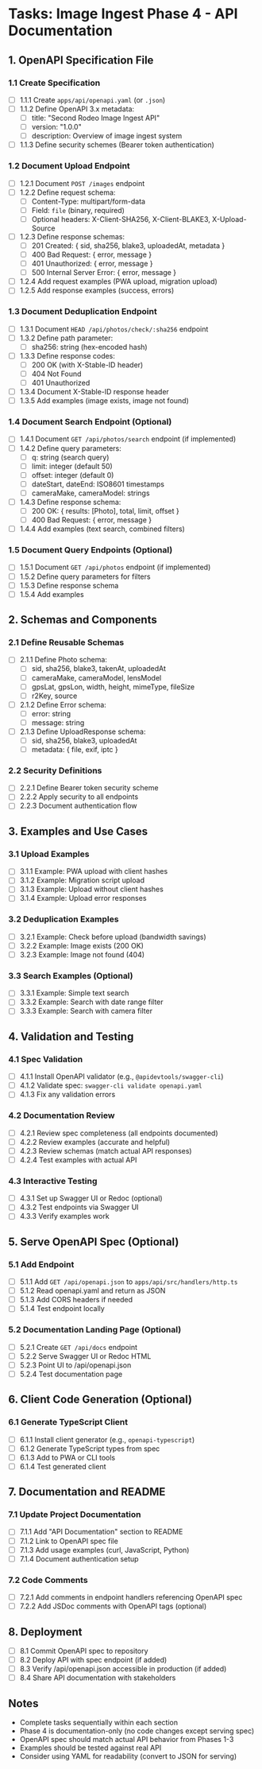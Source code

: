# Tasks: Image Ingest Phase 4 - API Documentation

## 1. OpenAPI Specification File

### 1.1 Create Specification
- [ ] 1.1.1 Create `apps/api/openapi.yaml` (or `.json`)
- [ ] 1.1.2 Define OpenAPI 3.x metadata:
  - [ ] title: "Second Rodeo Image Ingest API"
  - [ ] version: "1.0.0"
  - [ ] description: Overview of image ingest system
- [ ] 1.1.3 Define security schemes (Bearer token authentication)

### 1.2 Document Upload Endpoint
- [ ] 1.2.1 Document `POST /images` endpoint
- [ ] 1.2.2 Define request schema:
  - [ ] Content-Type: multipart/form-data
  - [ ] Field: `file` (binary, required)
  - [ ] Optional headers: X-Client-SHA256, X-Client-BLAKE3, X-Upload-Source
- [ ] 1.2.3 Define response schemas:
  - [ ] 201 Created: { sid, sha256, blake3, uploadedAt, metadata }
  - [ ] 400 Bad Request: { error, message }
  - [ ] 401 Unauthorized: { error, message }
  - [ ] 500 Internal Server Error: { error, message }
- [ ] 1.2.4 Add request examples (PWA upload, migration upload)
- [ ] 1.2.5 Add response examples (success, errors)

### 1.3 Document Deduplication Endpoint
- [ ] 1.3.1 Document `HEAD /api/photos/check/:sha256` endpoint
- [ ] 1.3.2 Define path parameter:
  - [ ] sha256: string (hex-encoded hash)
- [ ] 1.3.3 Define response codes:
  - [ ] 200 OK (with X-Stable-ID header)
  - [ ] 404 Not Found
  - [ ] 401 Unauthorized
- [ ] 1.3.4 Document X-Stable-ID response header
- [ ] 1.3.5 Add examples (image exists, image not found)

### 1.4 Document Search Endpoint (Optional)
- [ ] 1.4.1 Document `GET /api/photos/search` endpoint (if implemented)
- [ ] 1.4.2 Define query parameters:
  - [ ] q: string (search query)
  - [ ] limit: integer (default 50)
  - [ ] offset: integer (default 0)
  - [ ] dateStart, dateEnd: ISO8601 timestamps
  - [ ] cameraMake, cameraModel: strings
- [ ] 1.4.3 Define response schema:
  - [ ] 200 OK: { results: [Photo], total, limit, offset }
  - [ ] 400 Bad Request: { error, message }
- [ ] 1.4.4 Add examples (text search, combined filters)

### 1.5 Document Query Endpoints (Optional)
- [ ] 1.5.1 Document `GET /api/photos` endpoint (if implemented)
- [ ] 1.5.2 Define query parameters for filters
- [ ] 1.5.3 Define response schema
- [ ] 1.5.4 Add examples

## 2. Schemas and Components

### 2.1 Define Reusable Schemas
- [ ] 2.1.1 Define Photo schema:
  - [ ] sid, sha256, blake3, takenAt, uploadedAt
  - [ ] cameraMake, cameraModel, lensModel
  - [ ] gpsLat, gpsLon, width, height, mimeType, fileSize
  - [ ] r2Key, source
- [ ] 2.1.2 Define Error schema:
  - [ ] error: string
  - [ ] message: string
- [ ] 2.1.3 Define UploadResponse schema:
  - [ ] sid, sha256, blake3, uploadedAt
  - [ ] metadata: { file, exif, iptc }

### 2.2 Security Definitions
- [ ] 2.2.1 Define Bearer token security scheme
- [ ] 2.2.2 Apply security to all endpoints
- [ ] 2.2.3 Document authentication flow

## 3. Examples and Use Cases

### 3.1 Upload Examples
- [ ] 3.1.1 Example: PWA upload with client hashes
- [ ] 3.1.2 Example: Migration script upload
- [ ] 3.1.3 Example: Upload without client hashes
- [ ] 3.1.4 Example: Upload error responses

### 3.2 Deduplication Examples
- [ ] 3.2.1 Example: Check before upload (bandwidth savings)
- [ ] 3.2.2 Example: Image exists (200 OK)
- [ ] 3.2.3 Example: Image not found (404)

### 3.3 Search Examples (Optional)
- [ ] 3.3.1 Example: Simple text search
- [ ] 3.3.2 Example: Search with date range filter
- [ ] 3.3.3 Example: Search with camera filter

## 4. Validation and Testing

### 4.1 Spec Validation
- [ ] 4.1.1 Install OpenAPI validator (e.g., `@apidevtools/swagger-cli`)
- [ ] 4.1.2 Validate spec: `swagger-cli validate openapi.yaml`
- [ ] 4.1.3 Fix any validation errors

### 4.2 Documentation Review
- [ ] 4.2.1 Review spec completeness (all endpoints documented)
- [ ] 4.2.2 Review examples (accurate and helpful)
- [ ] 4.2.3 Review schemas (match actual API responses)
- [ ] 4.2.4 Test examples with actual API

### 4.3 Interactive Testing
- [ ] 4.3.1 Set up Swagger UI or Redoc (optional)
- [ ] 4.3.2 Test endpoints via Swagger UI
- [ ] 4.3.3 Verify examples work

## 5. Serve OpenAPI Spec (Optional)

### 5.1 Add Endpoint
- [ ] 5.1.1 Add `GET /api/openapi.json` to `apps/api/src/handlers/http.ts`
- [ ] 5.1.2 Read openapi.yaml and return as JSON
- [ ] 5.1.3 Add CORS headers if needed
- [ ] 5.1.4 Test endpoint locally

### 5.2 Documentation Landing Page (Optional)
- [ ] 5.2.1 Create `GET /api/docs` endpoint
- [ ] 5.2.2 Serve Swagger UI or Redoc HTML
- [ ] 5.2.3 Point UI to /api/openapi.json
- [ ] 5.2.4 Test documentation page

## 6. Client Code Generation (Optional)

### 6.1 Generate TypeScript Client
- [ ] 6.1.1 Install client generator (e.g., `openapi-typescript`)
- [ ] 6.1.2 Generate TypeScript types from spec
- [ ] 6.1.3 Add to PWA or CLI tools
- [ ] 6.1.4 Test generated client

## 7. Documentation and README

### 7.1 Update Project Documentation
- [ ] 7.1.1 Add "API Documentation" section to README
- [ ] 7.1.2 Link to OpenAPI spec file
- [ ] 7.1.3 Add usage examples (curl, JavaScript, Python)
- [ ] 7.1.4 Document authentication setup

### 7.2 Code Comments
- [ ] 7.2.1 Add comments in endpoint handlers referencing OpenAPI spec
- [ ] 7.2.2 Add JSDoc comments with OpenAPI tags (optional)

## 8. Deployment
- [ ] 8.1 Commit OpenAPI spec to repository
- [ ] 8.2 Deploy API with spec endpoint (if added)
- [ ] 8.3 Verify /api/openapi.json accessible in production (if added)
- [ ] 8.4 Share API documentation with stakeholders

## Notes
- Complete tasks sequentially within each section
- Phase 4 is documentation-only (no code changes except serving spec)
- OpenAPI spec should match actual API behavior from Phases 1-3
- Examples should be tested against real API
- Consider using YAML for readability (convert to JSON for serving)
